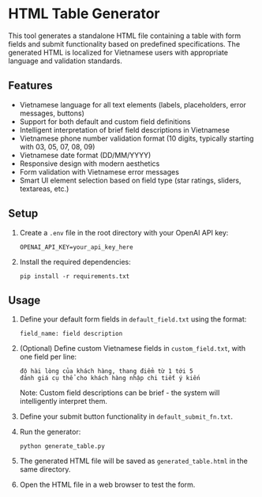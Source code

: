 # HTML Table Generator

This tool generates a standalone HTML file containing a table with form fields and submit functionality based on predefined specifications. The generated HTML is localized for Vietnamese users with appropriate language and validation standards.

## Features

- Vietnamese language for all text elements (labels, placeholders, error messages, buttons)
- Support for both default and custom field definitions
- Intelligent interpretation of brief field descriptions in Vietnamese
- Vietnamese phone number validation format (10 digits, typically starting with 03, 05, 07, 08, 09)
- Vietnamese date format (DD/MM/YYYY)
- Responsive design with modern aesthetics
- Form validation with Vietnamese error messages
- Smart UI element selection based on field type (star ratings, sliders, textareas, etc.)

## Setup

1. Create a `.env` file in the root directory with your OpenAI API key:
   ```
   OPENAI_API_KEY=your_api_key_here
   ```

2. Install the required dependencies:
   ```
   pip install -r requirements.txt
   ```

## Usage

1. Define your default form fields in `default_field.txt` using the format:
   ```
   field_name: field description
   ```

2. (Optional) Define custom Vietnamese fields in `custom_field.txt`, with one field per line:
   ```
   độ hài lòng của khách hàng, thang điểm từ 1 tới 5
   đánh giá cụ thể cho khách hàng nhập chi tiết ý kiến
   ```
   Note: Custom field descriptions can be brief - the system will intelligently interpret them.

3. Define your submit button functionality in `default_submit_fn.txt`.

4. Run the generator:
   ```
   python generate_table.py
   ```

5. The generated HTML file will be saved as `generated_table.html` in the same directory.

6. Open the HTML file in a web browser to test the form.
